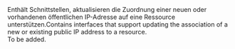 <Namespace Name="Microsoft.Azure.Management.Network.Fluent.HasPublicIPAddress.Update">
  <Docs>
    <summary><span data-ttu-id="c6932-101">Enthält Schnittstellen, aktualisieren die Zuordnung einer neuen oder vorhandenen öffentlichen IP-Adresse auf eine Ressource unterstützen.</span><span class="sxs-lookup"><span data-stu-id="c6932-101">Contains interfaces that support updating the association of a new or existing public IP address to a resource.</span></span></summary> 
    <remarks>To be added.</remarks>
  </Docs>
</Namespace>
